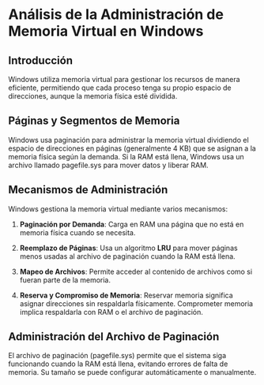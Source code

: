 # Análisis de la Administración de Memoria Virtual en Windows

## Introducción

Windows utiliza memoria virtual para gestionar los recursos de manera eficiente, permitiendo que cada proceso tenga su propio espacio de direcciones, aunque la memoria física esté dividida.

## Páginas y Segmentos de Memoria

Windows usa paginación para administrar la memoria virtual dividiendo el espacio de direcciones en páginas (generalmente 4 KB) que se asignan a la memoria física según la demanda. Si la RAM está llena, Windows usa un archivo llamado pagefile.sys para mover datos y liberar RAM.

## Mecanismos de Administración

Windows gestiona la memoria virtual mediante varios mecanismos:

1. **Paginación por Demanda**: Carga en RAM una página que no está en memoria física cuando se necesita.

2. **Reemplazo de Páginas**: Usa un algoritmo **LRU** para mover páginas menos usadas al archivo de paginación cuando la RAM está llena.

3. **Mapeo de Archivos**: Permite acceder al contenido de archivos como si fueran parte de la memoria.

4. **Reserva y Compromiso de Memoria**: Reservar memoria significa asignar direcciones sin respaldarla físicamente. Comprometer memoria implica respaldarla con RAM o el archivo de paginación.

## Administración del Archivo de Paginación

El archivo de paginación (pagefile.sys) permite que el sistema siga funcionando cuando la RAM está llena, evitando errores de falta de memoria. Su tamaño se puede configurar automáticamente o manualmente.
